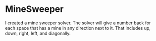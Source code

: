MineSweeper
===========

I created a mine sweeper solver. The solver will give a number back for each space that has a mine in any direction next to it. That includes up, down, right, left, and diagonally. 
